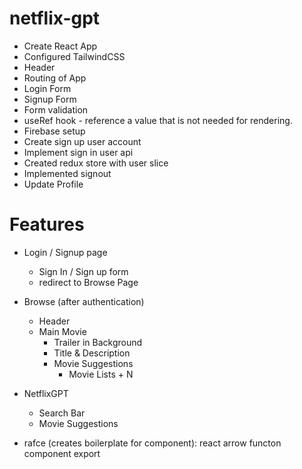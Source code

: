 # netflix-gpt
- Create React App
- Configured TailwindCSS
- Header
- Routing of App
- Login Form
- Signup Form
- Form validation
- useRef hook - reference a value that is not needed for rendering.
- Firebase setup
- Create sign up user account
- Implement sign in user api
- Created redux store with user slice
- Implemented signout
- Update Profile


# Features
- Login / Signup page 
    - Sign In / Sign up form
    - redirect to Browse Page
- Browse (after authentication)
    - Header
    - Main Movie
        - Trailer in Background
        - Title & Description
        - Movie Suggestions
            - Movie Lists + N

- NetflixGPT 
    - Search Bar
    - Movie Suggestions

- rafce (creates boilerplate for component): react arrow functon component export



